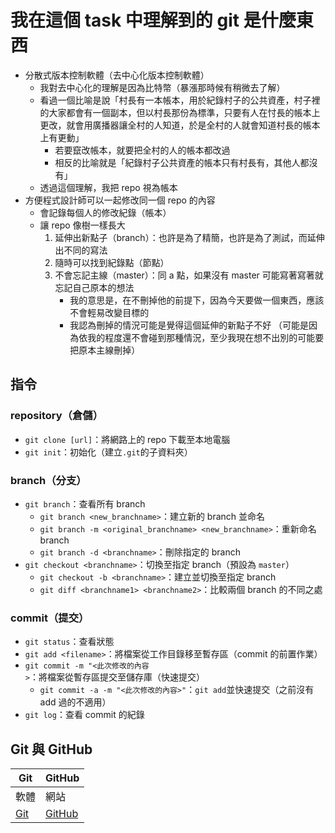 我在這個 task 中理解到的 git 是什麼東西
=====================================

* 分散式版本控制軟體（去中心化版本控制軟體）
	* 我對去中心化的理解是因為比特幣（暴漲那時候有稍微去了解）
	* 看過一個比喻是說「村長有一本帳本，用於紀錄村子的公共資產，村子裡的大家都會有一個副本，但以村長那份為標準，只要有人在忖長的帳本上更改，就會用廣播器讓全村的人知道，於是全村的人就會知道村長的帳本上有更動」
		* 若要竄改帳本，就要把全村的人的帳本都改過
		* 相反的比喻就是「紀錄村子公共資產的帳本只有村長有，其他人都沒有」
	* 透過這個理解，我把 repo 視為帳本
* 方便程式設計師可以一起修改同一個 repo 的內容
	* 會記錄每個人的修改紀錄（帳本）
	* 讓 repo 像樹一樣長大
		1. 延伸出新點子（branch）：也許是為了精簡，也許是為了測試，而延伸出不同的寫法
		2. 隨時可以找到紀錄點（節點）
		3. 不會忘記主線（master）：同 a 點，如果沒有 master 可能寫著寫著就忘記自己原本的想法
			* 我的意思是，在不刪掉他的前提下，因為今天要做一個東西，應該不會輕易改變目標的
			* 我認為刪掉的情況可能是覺得這個延伸的新點子不好
			（可能是因為依我的程度還不會碰到那種情況，至少我現在想不出別的可能要把原本主線刪掉）		

指令
-----

### repository（倉儲） ###
* `git clone [url]`：將網路上的 repo 下載至本地電腦
* `git init`：初始化（建立`.git`的子資料夾）


### branch（分支） ###
* `git branch`：查看所有 branch
	* `git branch <new_branchname>`：建立新的 branch 並命名
	* `git branch -m <original_branchname> <new_branchname>`：重新命名 branch
	* `git branch -d <branchname>`：刪除指定的 branch
* `git checkout <branchname>`：切換至指定 branch（預設為 `master`）
	* `git checkout -b <branchname>`：建立並切換至指定 branch
	* `git diff <branchname1> <branchname2>`：比較兩個 branch 的不同之處


### commit（提交） ###
* `git status`：查看狀態
* `git add <filename>`：將檔案從工作目錄移至暫存區（commit 的前置作業）
* `git commit -m "<此次修改的內容>`：將檔案從暫存區提交至儲存庫（快速提交）
	* `git commit -a -m "<此次修改的內容>"`：`git add`並快速提交（之前沒有 add 過的不適用）
* `git log`：查看 commit 的紀錄


Git 與 GitHub
-------------
| Git |	GitHub |
| ----- | ----- |
| 軟體 | 網站 |
| [Git](https://git-scm.com/) | [GitHub](https://github.com/) |
